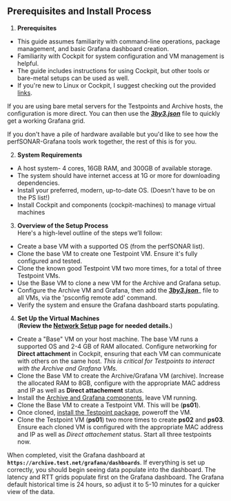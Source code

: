 ## Prerequisites and Install Process

1. **Prerequisites**  
- This guide assumes familiarity with command-line operations, package management, and basic Grafana dashboard creation.
- Familiarity with Cockpit for system configuration and VM management is helpful.
- The guide includes instructions for using Cockpit, but other tools or bare-metal setups can be used as well.
- If you're new to Linux or Cockpit, I suggest checking out the provided [links](../Additional-Resources/Cockpit-link.md).

If you are using bare metal servers for the Testpoints and Archive hosts, the configuration is more direct. You can then use the **_[3by3.json](../3by3.json)_** file to quickly get a working Grafana grid.

If you don't have a pile of hardware available but you'd like to see how the perfSONAR-Grafana tools work together, the rest of this is for you.

2. **System Requirements**  
- A host system- 4 cores, 16GB RAM, and 300GB of available storage.
- The system should have internet access at 1G or more for downloading dependencies.
- Install your preferred, modern, up-to-date OS. (Doesn't have to be on the PS list!)
- Install Cockpit and components (cockpit-machines) to manage virtual machines

3. **Overview of the Setup Process**  
Here's a high-level outline of the steps we’ll follow:
- Create a base VM with a supported OS (from the perfSONAR list).
- Clone the base VM to create one Testpoint VM. Ensure it's fully configured and tested.
- Clone the known good Testpoint VM two more times, for a total of three Testpoint VMs.
- Use the Base VM to clone a new VM for the Archive and Grafana setup.
- Configure the Archive VM and Grafana, then add the **_[3by3.json](../3by3.json)_**_ file to all VMs, via the 'psconfig remote add' command.
- Verify the system and ensure the Grafana dashboard starts populating.

4. **Set Up the Virtual Machines**  
(**Review the [Network Setup](../Network-Details/Network-spec.md) page for needed details.**)
- Create a "Base" VM on your host machine. The base VM runs a supported OS and 2-4 GB of RAM allocated.  Configure networking for **Direct attachment** in Cockpit, ensuring that each VM can communicate with others on the same host. _This is critical for Testpoints to interact with the Archive and Grafana VMs._
- Clone the Base VM to create the Archive/Grafana VM (archive).  Increase the allocated RAM to 8GB, configure with the appropriate MAC address and IP as well as **Direct attachement** status.
- Install the [Archive and Grafana components](../Build-TP-Archive-Grafana-systems/Install-Archive-Grafana.md), leave VM running.
- Clone the Base VM to create a Testpoint VM. This will be (**ps01**).
- Once cloned, [install the Testpoint package](../Build-TP-Archive-Grafana-systems/Install-Testpoint.md), poweroff the VM.  
- Clone the Testpoint VM (**ps01**) two more times to create **ps02** and **ps03**.  Ensure each cloned VM is configured with the appropriate MAC address and IP as well as _Direct attachement_ status.  Start all three testpoints now.

When completed, visit the Grafana dashboard at **`https://archive.test.net/grafana/dashboards`**. If everything is set up correctly, you should begin seeing data populate into the dashboard. The latency and RTT grids populate first on the Grafana dashboard. The Grafana default historical time is 24 hours, so adjust it to 5-10 minutes for a quicker view of the data.

